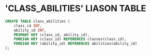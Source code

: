 # 'CLASS_ABILITIES' LIASON TABLE

```sql
CREATE TABLE class_abilities (
    class_id INT,
    ability_id INT,
    PRIMARY KEY (class_id, ability_id),
    FOREIGN KEY (class_id) REFERENCES classes(class_id),
    FOREIGN KEY (ability_id) REFERENCES abilities(ability_id)
);
```
